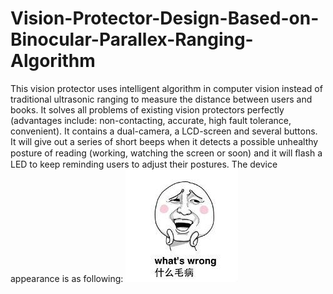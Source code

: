 # Vision-Protector-Design-Based-on-Binocular-Parallex-Ranging-Algorithm

This vision protector uses intelligent algorithm in computer vision instead of traditional ultrasonic ranging to measure the distance between users and books. 
It solves all problems of existing vision protectors perfectly (advantages include: non-contacting, accurate, high fault tolerance, convenient). It contains a dual-camera, a LCD-screen and several buttons. It will give out a series of short beeps when it detects a possible unhealthy posture of reading (working, watching the screen or soon) and it will ﬂash a LED to keep reminding users to adjust their postures. The device appearance is as following:
![image](https://github.com/AngelSXD/sxd_first_repository/blob/master/images/20160615165142.png)
